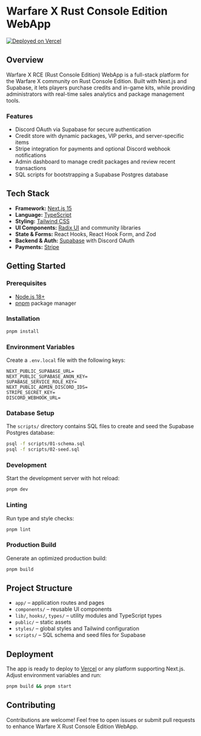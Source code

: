 # Warfare X Rust Console Edition WebApp

[![Deployed on Vercel](https://img.shields.io/badge/Deployed%20on-Vercel-black?style=for-the-badge&logo=vercel)](https://vercel.com)

## Overview

Warfare X RCE (Rust Console Edition) WebApp is a full-stack platform for the Warfare X community on Rust Console Edition. Built with Next.js and Supabase, it lets players purchase credits and in-game kits, while providing administrators with real-time sales analytics and package management tools.

### Features

- Discord OAuth via Supabase for secure authentication
- Credit store with dynamic packages, VIP perks, and server-specific items
- Stripe integration for payments and optional Discord webhook notifications
- Admin dashboard to manage credit packages and review recent transactions
- SQL scripts for bootstrapping a Supabase Postgres database

## Tech Stack

- **Framework:** [Next.js 15](https://nextjs.org)
- **Language:** [TypeScript](https://www.typescriptlang.org)
- **Styling:** [Tailwind CSS](https://tailwindcss.com)
- **UI Components:** [Radix UI](https://www.radix-ui.com) and community libraries
- **State & Forms:** React Hooks, React Hook Form, and Zod
- **Backend & Auth:** [Supabase](https://supabase.com) with Discord OAuth
- **Payments:** [Stripe](https://stripe.com)

## Getting Started

### Prerequisites
- [Node.js 18+](https://nodejs.org)
- [pnpm](https://pnpm.io) package manager

### Installation
```bash
pnpm install
```

### Environment Variables

Create a `.env.local` file with the following keys:

```
NEXT_PUBLIC_SUPABASE_URL=
NEXT_PUBLIC_SUPABASE_ANON_KEY=
SUPABASE_SERVICE_ROLE_KEY=
NEXT_PUBLIC_ADMIN_DISCORD_IDS=
STRIPE_SECRET_KEY=
DISCORD_WEBHOOK_URL=
```

### Database Setup

The `scripts/` directory contains SQL files to create and seed the Supabase Postgres database:

```bash
psql -f scripts/01-schema.sql
psql -f scripts/02-seed.sql
```

### Development
Start the development server with hot reload:
```bash
pnpm dev
```

### Linting
Run type and style checks:
```bash
pnpm lint
```

### Production Build
Generate an optimized production build:
```bash
pnpm build
```

## Project Structure

- `app/` – application routes and pages
- `components/` – reusable UI components
- `lib/`, `hooks/`, `types/` – utility modules and TypeScript types
- `public/` – static assets
- `styles/` – global styles and Tailwind configuration
- `scripts/` – SQL schema and seed files for Supabase

## Deployment

The app is ready to deploy to [Vercel](https://vercel.com) or any platform supporting Next.js. Adjust environment variables and run:
```bash
pnpm build && pnpm start
```

## Contributing

Contributions are welcome! Feel free to open issues or submit pull requests to enhance Warfare X Rust Console Edition WebApp.

